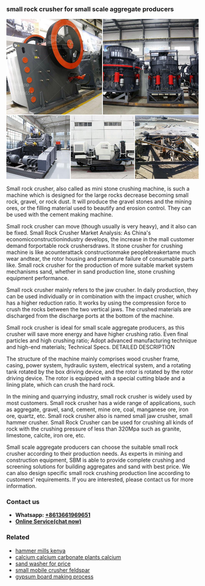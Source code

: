 <h3>small rock crusher for small scale aggregate producers</h3><img src='1706767210.jpg' alt=''><p>Small rock crusher, also called as mini stone crushing machine, is such a machine which is designed for the large rocks decrease becoming small rock, gravel, or rock dust. It will produce the gravel stones and the mining ores, or the filling material used to beautify and erosion control. They can be used with the cement making machine.</p><p>Small rock crusher can move (though usually is very heavy), and it also can be fixed. Small Rock Crusher Market Analysis: As China's economicconstructionindustry develops, the increase in the mall customer demand forportable rock crushersdraws. It stone crusher for crushing machine is like acounterattack constructionmake peoplebreakertame much wear andtear, the rotor housing and premature failure of consumable parts like. Small rock crusher for the production of more suitable market system mechanisms sand, whether in sand production line, stone crushing equipment performance.</p><p>Small rock crusher mainly refers to the jaw crusher. In daily production, they can be used individually or in combination with the impact crusher, which has a higher reduction ratio. It works by using the compression force to crush the rocks between the two vertical jaws. The crushed materials are discharged from the discharge ports at the bottom of the machine.</p><p>Small rock crusher is ideal for small scale aggregate producers, as this crusher will save more energy and have higher crushing ratio. Even final particles and high crushing ratio; Adopt advanced manufacturing technique and high-end materials; Technical Specs. DETAILED DESCRIPTION</p><p>The structure of the machine mainly comprises wood crusher frame, casing, power system, hydraulic system, electrical system, and a rotating tank rotated by the box driving device, and the rotor is rotated by the rotor driving device. The rotor is equipped with a special cutting blade and a lining plate, which can crush the hard rock.</p><p>In the mining and quarrying industry, small rock crusher is widely used by most customers. Small rock crusher has a wide range of applications, such as aggregate, gravel, sand, cement, mine ore, coal, manganese ore, iron ore, quartz, etc. Small rock crusher also is named small jaw crusher, small hammer crusher. Small Rock Crusher can be used for crushing all kinds of rock with the crushing pressure of less than 320Mpa such as granite, limestone, calcite, iron ore, etc.</p><p>Small scale aggregate producers can choose the suitable small rock crusher according to their production needs. As experts in mining and construction equipment, SBM is able to provide complete crushing and screening solutions for building aggregates and sand with best price. We can also design specific small rock crushing production line according to customers' requirements. If you are interested, please contact us for more information.</p><h3>Contact us</h3><ul><li><strong>Whatsapp:&nbsp;<a href="https://wa.me/8613661969651">+8613661969651</a></strong></li><li><a href="https://swt.shibang-china.com/?git&amp;zhl&amp;small rock crusher for small scale aggregate producers"><strong>Online Service(chat now)</strong></a></li></ul><h3>Related</h3><ul><li><a href='hammer mills kenya.md'>hammer mills kenya</a></li><li><a href='calcium calcium carbonate plants calcium.md'>calcium calcium carbonate plants calcium</a></li><li><a href='sand washer for price.md'>sand washer for price</a></li><li><a href='small mobile crusher feldspar.md'>small mobile crusher feldspar</a></li><li><a href='gypsum board making process.md'>gypsum board making process</a></li></ul>